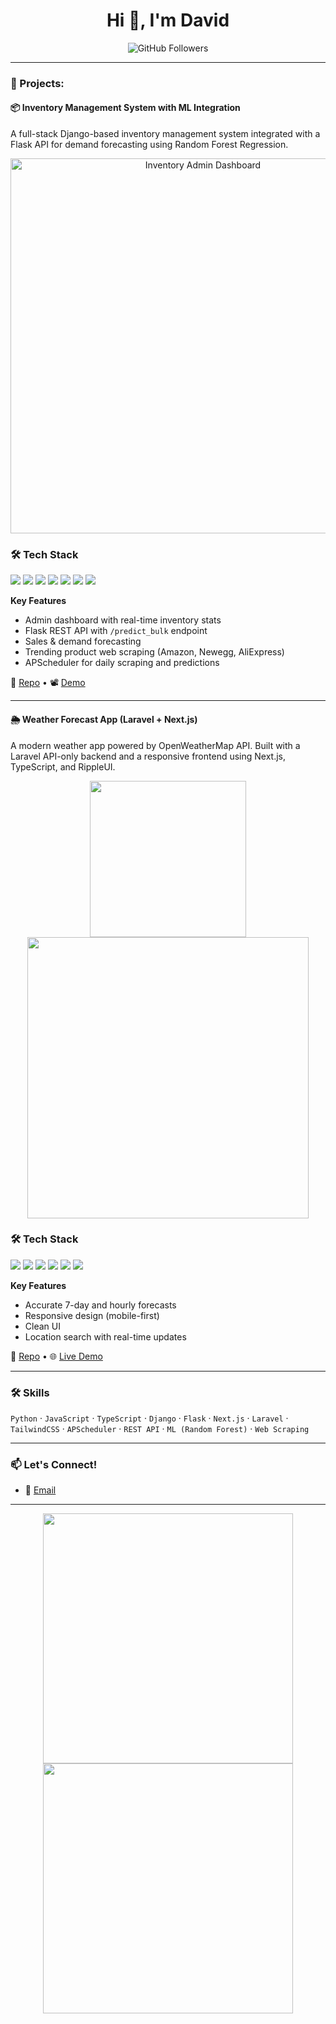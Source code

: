 <!-- GitHub Profile README -->

<h1 align="center">Hi 👋, I'm David </h1>
<p align="center">
  <img src="https://img.shields.io/github/followers/y?label=Follow&style=social" alt="GitHub Followers">
</p>

---

### 🚀 Projects:

#### 📦 Inventory Management System with ML Integration  
A full-stack Django-based inventory management system integrated with a Flask API for demand forecasting using Random Forest Regression.

<p align="center">
  <img src="https://raw.githubusercontent.com/Meriteid24/inventory-ml/main/demo/dashboard.png" width="600" alt="Inventory Admin Dashboard" />
</p>

### 🛠️ Tech Stack

<p align="left">
  <img src="https://img.shields.io/badge/Python-3776AB?style=for-the-badge&logo=python&logoColor=white" />
  <img src="https://img.shields.io/badge/Django-092E20?style=for-the-badge&logo=django&logoColor=white" />
  <img src="https://img.shields.io/badge/Flask-000000?style=for-the-badge&logo=flask&logoColor=white" />
  <img src="https://img.shields.io/badge/Pandas-150458?style=for-the-badge&logo=pandas&logoColor=white" />
  <img src="https://img.shields.io/badge/APScheduler-003B57?style=for-the-badge&logo=apache&logoColor=white" />
  <img src="https://img.shields.io/badge/SQLite-003B57?style=for-the-badge&logo=sqlite&logoColor=white" />
  <img src="https://img.shields.io/badge/TailwindCSS-38B2AC?style=for-the-badge&logo=tailwind-css&logoColor=white" />
</p>

**Key Features**
- Admin dashboard with real-time inventory stats
- Flask REST API with `/predict_bulk` endpoint
- Sales & demand forecasting
- Trending product web scraping (Amazon, Newegg, AliExpress)
- APScheduler for daily scraping and predictions

🔗 [Repo](https://github.com/Meriteid24/inventory-ml) • 📽️ [Demo](#)

---

#### 🌦️ Weather Forecast App (Laravel + Next.js)

A modern weather app powered by OpenWeatherMap API. Built with a Laravel API-only backend and a responsive frontend using Next.js, TypeScript, and RippleUI.

<p align="center">
  <img src="https://raw.githubusercontent.com/Meriteid24/weather-app/main/demo/mobile-light.png" width="250"/>
  <img src="https://raw.githubusercontent.com/Meriteid24/weather-app/main/demo/desktop-dark.png" width="450"/>
</p>

### 🛠️ Tech Stack

<p align="left">
  <img src="https://img.shields.io/badge/Laravel-FF2D20?style=for-the-badge&logo=laravel&logoColor=white" />
  <img src="https://img.shields.io/badge/Next.js-000000?style=for-the-badge&logo=nextdotjs&logoColor=white" />
  <img src="https://img.shields.io/badge/TypeScript-3178C6?style=for-the-badge&logo=typescript&logoColor=white" />
  <img src="https://img.shields.io/badge/JavaScript-F7DF1E?style=for-the-badge&logo=javascript&logoColor=black" />
  <img src="https://img.shields.io/badge/TailwindCSS-38B2AC?style=for-the-badge&logo=tailwind-css&logoColor=white" />
  <img src="https://img.shields.io/badge/OpenWeather-111111?style=for-the-badge&logo=OpenWeatherMap&logoColor=orange" />
</p>

**Key Features**
- Accurate 7-day and hourly forecasts
- Responsive design (mobile-first)
- Clean UI 
- Location search with real-time updates

🔗 [Repo](https://github.com/Meriteid24/weather-app) • 🌐 [Live Demo](#)

---

### 🛠️ Skills
`Python` · `JavaScript` · `TypeScript` · `Django` · `Flask` · `Next.js` · `Laravel` · `TailwindCSS` · `APScheduler` · `REST API` · `ML (Random Forest)` · `Web Scraping`

---

### 📫 Let's Connect!
- 📧 [Email](meriteidavid24@gmail.com)

---

<p align="center">
  <img src="https://github-readme-stats.vercel.app/api?username=Meriteid24&show_icons=true&theme=radical" width="400"/>
  <img src="https://github-readme-streak-stats.herokuapp.com/?user=Meriteid24&theme=radical" width="400"/>
</p>
